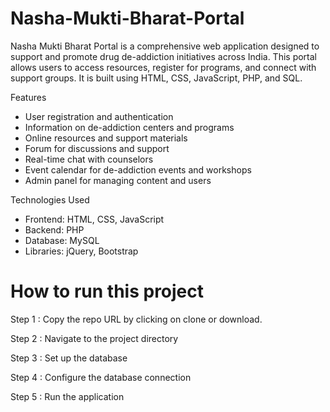 # Nasha-Mukti-Bharat-Portal

Nasha Mukti Bharat Portal is a comprehensive web application designed to support and promote drug de-addiction initiatives across India. This portal allows users to access resources, register for programs, and connect with support groups. It is built using HTML, CSS, JavaScript, PHP, and SQL.


Features
- User registration and authentication
- Information on de-addiction centers and programs
- Online resources and support materials
- Forum for discussions and support
- Real-time chat with counselors
- Event calendar for de-addiction events and workshops
- Admin panel for managing content and users

Technologies Used
- Frontend: HTML, CSS, JavaScript
- Backend: PHP
- Database: MySQL
- Libraries: jQuery, Bootstrap

# How to run this project

Step 1 : Copy the repo URL by clicking on clone or download.

Step 2 : Navigate to the project directory

Step 3 : Set up the database

Step 4 : Configure the database connection

Step 5 : Run the application
